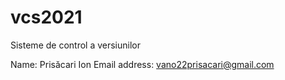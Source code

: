 # vcs2021
Sisteme de control a versiunilor

Name: Prisăcari Ion
Email address: vano22prisacari@gmail.com
